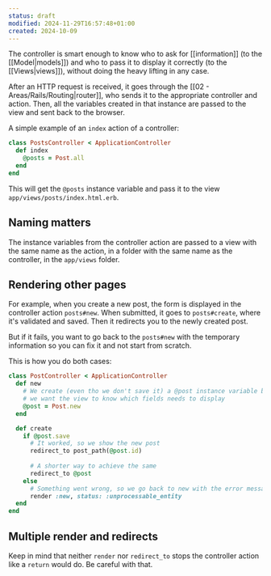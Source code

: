 ```yaml
---
status: draft
modified: 2024-11-29T16:57:48+01:00
created: 2024-10-09
---
```


The controller is smart enough to know who to ask for [[information]] (to the [[Model|models]]) and who to pass it to display it correctly (to the [[Views|views]]), without doing the heavy lifting in any case.

After an HTTP request is received, it goes through the [[02 - Areas/Rails/Routing|router]], who sends it to the appropriate controller and action. Then, all the variables created in that instance are passed to the view and sent back to the browser.

A simple example of an `index` action of a controller:

```ruby
class PostsController < ApplicationController
  def index
    @posts = Post.all
  end
end
```

This will get the `@posts` instance variable and pass it to the view `app/views/posts/index.html.erb`.


## Naming matters

The instance variables from the controller action are passed to a view with the same name as the action, in a folder with the same name as the controller, in the `app/views` folder.


## Rendering other pages

For example, when you create a new post, the form is displayed in the controller action `posts#new`. When submitted, it goes to `posts#create`, where it's validated and saved. Then it redirects you to the newly created post.

But if it fails, you want to go back to the `posts#new` with the temporary information so you can fix it and not start from scratch.

This is how you do both cases:

```ruby
class PostController < ApplicationController
  def new
    # We create (even tho we don't save it) a @post instance variable because
    # we want the view to know which fields needs to display
    @post = Post.new
  end

  def create
    if @post.save
      # It worked, so we show the new post
      redirect_to post_path(@post.id)
      
      # A shorter way to achieve the same
      redirect_to @post
    else
      # Something went wrong, so we go back to new with the error message
      render :new, status: :unprocessable_entity
  end
end
```


## Multiple render and redirects

Keep in mind that neither `render` nor `redirect_to` stops the controller action like a `return` would do. Be careful with that.